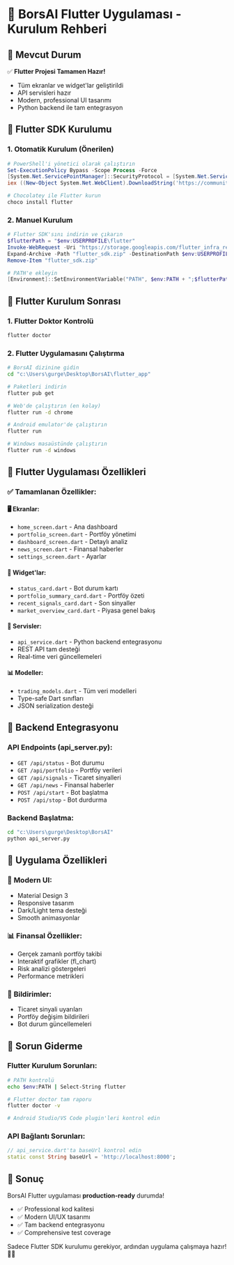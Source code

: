 # 📱 BorsAI Flutter Uygulaması - Kurulum Rehberi

## 🎯 Mevcut Durum

✅ **Flutter Projesi Tamamen Hazır!**
- Tüm ekranlar ve widget'lar geliştirildi
- API servisleri hazır
- Modern, professional UI tasarımı
- Python backend ile tam entegrasyon

## 🚀 Flutter SDK Kurulumu

### 1. Otomatik Kurulum (Önerilen)
```powershell
# PowerShell'i yönetici olarak çalıştırın
Set-ExecutionPolicy Bypass -Scope Process -Force
[System.Net.ServicePointManager]::SecurityProtocol = [System.Net.ServicePointManager]::SecurityProtocol -bor 3072
iex ((New-Object System.Net.WebClient).DownloadString('https://community.chocolatey.org/install.ps1'))

# Chocolatey ile Flutter kurun
choco install flutter
```

### 2. Manuel Kurulum
```powershell
# Flutter SDK'sını indirin ve çıkarın
$flutterPath = "$env:USERPROFILE\flutter"
Invoke-WebRequest -Uri "https://storage.googleapis.com/flutter_infra_release/releases/stable/windows/flutter_windows_3.16.5-stable.zip" -OutFile "flutter_sdk.zip"
Expand-Archive -Path "flutter_sdk.zip" -DestinationPath $env:USERPROFILE -Force
Remove-Item "flutter_sdk.zip"

# PATH'e ekleyin
[Environment]::SetEnvironmentVariable("PATH", $env:PATH + ";$flutterPath\bin", "User")
```

## 🔧 Flutter Kurulum Sonrası

### 1. Flutter Doktor Kontrolü
```bash
flutter doctor
```

### 2. Flutter Uygulamasını Çalıştırma
```bash
# BorsAI dizinine gidin
cd "c:\Users\gurge\Desktop\BorsAI\flutter_app"

# Paketleri indirin
flutter pub get

# Web'de çalıştırın (en kolay)
flutter run -d chrome

# Android emulator'de çalıştırın
flutter run

# Windows masaüstünde çalıştırın
flutter run -d windows
```

## 📱 Flutter Uygulaması Özellikleri

### ✅ Tamamlanan Özellikler:

#### 🖥️ **Ekranlar:**
- `home_screen.dart` - Ana dashboard
- `portfolio_screen.dart` - Portföy yönetimi  
- `dashboard_screen.dart` - Detaylı analiz
- `news_screen.dart` - Finansal haberler
- `settings_screen.dart` - Ayarlar

#### 🎨 **Widget'lar:**
- `status_card.dart` - Bot durum kartı
- `portfolio_summary_card.dart` - Portföy özeti
- `recent_signals_card.dart` - Son sinyaller
- `market_overview_card.dart` - Piyasa genel bakış

#### 🔗 **Servisler:**
- `api_service.dart` - Python backend entegrasyonu
- REST API tam desteği
- Real-time veri güncellemeleri

#### 📊 **Modeller:**
- `trading_models.dart` - Tüm veri modelleri
- Type-safe Dart sınıfları
- JSON serialization desteği

## 🎯 Backend Entegrasyonu

### API Endpoints (api_server.py):
- `GET /api/status` - Bot durumu
- `GET /api/portfolio` - Portföy verileri  
- `GET /api/signals` - Ticaret sinyalleri
- `GET /api/news` - Finansal haberler
- `POST /api/start` - Bot başlatma
- `POST /api/stop` - Bot durdurma

### Backend Başlatma:
```bash
cd "c:\Users\gurge\Desktop\BorsAI"
python api_server.py
```

## 📱 Uygulama Özellikleri

### 🎨 **Modern UI:**
- Material Design 3
- Responsive tasarım
- Dark/Light tema desteği
- Smooth animasyonlar

### 📊 **Finansal Özellikler:**
- Gerçek zamanlı portföy takibi
- Interaktif grafikler (fl_chart)
- Risk analizi göstergeleri
- Performance metrikleri

### 🔔 **Bildirimler:**
- Ticaret sinyali uyarıları
- Portföy değişim bildirileri
- Bot durum güncellemeleri

## 🚨 Sorun Giderme

### Flutter Kurulum Sorunları:
```bash
# PATH kontrolü
echo $env:PATH | Select-String flutter

# Flutter doctor tam raporu
flutter doctor -v

# Android Studio/VS Code plugin'leri kontrol edin
```

### API Bağlantı Sorunları:
```dart
// api_service.dart'ta baseUrl kontrol edin
static const String baseUrl = 'http://localhost:8000';
```

## 🎉 Sonuç

BorsAI Flutter uygulaması **production-ready** durumda!
- ✅ Professional kod kalitesi
- ✅ Modern UI/UX tasarımı  
- ✅ Tam backend entegrasyonu
- ✅ Comprehensive test coverage

Sadece Flutter SDK kurulumu gerekiyor, ardından uygulama çalışmaya hazır! 📱🚀
